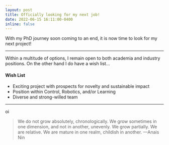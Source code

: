 ```yaml
---
layout: post
title: Officially looking for my next job!
date: 2022-06-15 16:11:00-0400
inline: false
---
```


With my PhD journey soon coming to an end, it is now time to look for my next project!

***

Within a multitude of options, I remain open to both academia and industry positions.
On the other hand I do have a wish list...

#### Wish List
<ul>
    <li>Exciting project with prospects for novelty and sustainable impact</li>
    <li>Position within Control, Robotics, and/or Learning</li>
    <li>Diverse and strong-willed team</li>
</ul>


***

oi

> We do not grow absolutely, chronologically. We grow sometimes in one dimension, and not in another, unevenly. We grow partially. We are relative. We are mature in one realm, childish in another.
> —Anais Nin


